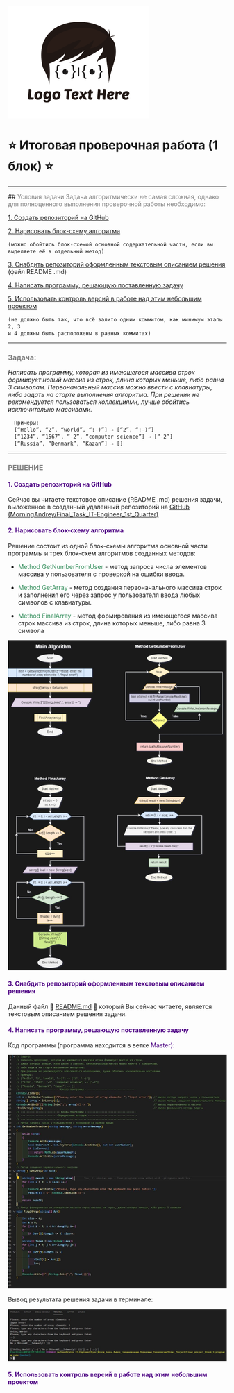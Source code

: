 ![Intro_logo](logo.png)
# :star: Итоговая проверочная работа (1 блок) :star:
---
##<span style="color:grey"> Условия задачи
Задача алгоритмически не самая сложная, однако для полноценного выполнения проверочной работы необходимо:

[1. Создать репозиторий на GitHub](#1-создать-репозиторий-на-github)

[2. Нарисовать блок-схему алгоритма](#2-нарисовать-блок-схему-алгоритма)

    (можно обойтись блок-схемой основной содержательной части, если вы выделяете её в отдельный метод)

[3. Снабдить репозиторий оформленным текстовым описанием решения](#3-снабдить-репозиторий-оформленным-текстовым-описанием-решения) (файл README .md)

[4. Написать программу, решающую поставленную задачу](#4-написать-программу-решающую-поставленную-задачу)

[5. Использовать контроль версий в работе над этим небольшим проектом](#5-использовать-контроль-версий-в-работе-над-этим-небольшим-проектом) 

    (не должно быть так, что всё залито одним коммитом, как минимум этапы 2, 3 
    и 4 должны быть расположены в разных коммитах)
---
### <span style="color:grey">Задача: 

*Написать программу, которая из имеющегося массива строк формирует новый массив из строк, длина которых меньше, либо равна 3 символам. Первоначальный массив можно ввести с клавиатуры, либо задать на старте выполнения алгоритма. При решении не рекомендуется пользоваться коллекциями, лучше обойтись исключительно массивами.*

      Примеры:
      [“Hello”, “2”, “world”, “:-)”] → [“2”, “:-)”]
      [“1234”, “1567”, “-2”, “computer science”] → [“-2”]
      [“Russia”, “Denmark”, “Kazan”] → []
---
### <span style="color:grey">РЕШЕНИЕ

#### <span style="color:indigo">1. Создать репозиторий на GitHub
  Сейчас вы читаете текстовое описание (README .md) решения задачи, выложенное в созданный удаленный репозиторий на [GitHub (MorningAndrey/Final_Task_IT-Engineer_1st_Quarter)](https://github.com/MorningAndrey/Final_Task_IT-Engineer_1st_Quarter)

#### <span style="color:indigo">2. Нарисовать блок-схему алгоритма
Решение состоит из одной блок-схемы алгоритма основной части программы и трех блок-схем алгоритмов созданных методов:
* <span style="color:seagreen">Method GetNumberFromUser</span> - метод запроса числа элементов массива у пользователя с проверкой на ошибки ввода.
  
* <span style="color:seagreen">Method GetArray</span> - метод создания первоначального массива строк и заполнения его через запрос у пользователя ввода любых символов с клавиатуры.
* <span style="color:seagreen">Method FinalArray</span> - метод формирования из имеющегося массива строк массива из строк, длина которых меньше, либо равна 3 символа
  

![Task algoryth bloc-diagram](Block-diagram_of_task_algorithm.jpg)
#### <span style="color:indigo">3. Снабдить репозиторий оформленным текстовым описанием решения
Данный файл :star2: [README.md](https://github.com/MorningAndrey/Final_Task_IT-Engineer_1st_Quarter/blob/master/README.md) :star2: который Вы сейчас читаете, является текстовым описанием решения задачи.

#### <span style="color:indigo">4. Написать программу, решающую поставленную задачу
Код программы (программа находится в ветке <span style="color:indigo">Master):

![Program_code](Program_code.jpg)

Вывод результата решения задачи в терминале:

![Terminal_PrtScr](Program_Terminal_PrtSc.jpg)



#### <span style="color:indigo">5. Использовать контроль версий в работе над этим небольшим проектом






